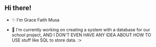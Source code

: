 ## Hi there!
- ✨ I'm Grace Faith Musa

- 🔭 I'm currently working on creating a system with a database for our school project, AND I DON'T EVEN HAVE ANY IDEA ABOUT HOW TO USE stuff like SQL to store data. :>
  
  
<!--
**ceargm/ceargm** is a ✨ _special_ ✨ repository because its `README.md` (this file) appears on your GitHub profile.

Here are some ideas to get you started:


- 🌱 I’m currently learning ...
- 👯 I’m looking to collaborate on ...


- 📫 How to reach me: ...
- 😄 Pronouns: ...
- ⚡ Fun fact: ...
-->
